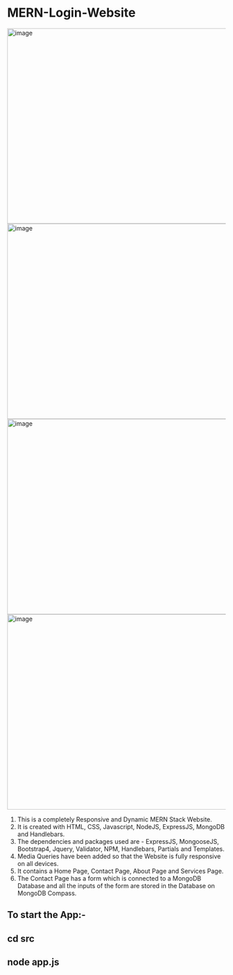 # MERN-Login-Website

<img width="850" height="450" alt="image" src="https://user-images.githubusercontent.com/78311368/209445048-ef3301ed-16c2-4ce4-bb7a-f5ae414337ad.PNG">
<br>
<img width="850" height="450" alt="image" src="https://user-images.githubusercontent.com/78311368/209445102-aa41392e-8611-48de-b4a6-a8ac5cadbfbb.PNG">
<br>
<img width="850" height="450" alt="image" src="https://user-images.githubusercontent.com/78311368/209445146-d431a89e-2508-48c2-ad20-cfefaf3c5f78.PNG">
<br>
<img width="850" height="450" alt="image" src="https://user-images.githubusercontent.com/78311368/209445180-5bd47461-e38f-4f7c-8af8-13d5af051185.PNG">

1) This is a completely Responsive and Dynamic MERN Stack Website.
2) It is created with HTML, CSS, Javascript, NodeJS, ExpressJS, MongoDB and Handlebars.
3) The dependencies and packages used are - ExpressJS, MongooseJS, Bootstrap4, Jquery, Validator, NPM, Handlebars, Partials and Templates.
4) Media Queries have been added so that the Website is fully responsive on all devices.
5) It contains a Home Page, Contact Page, About Page and Services Page.
6) The Contact Page has a form which is connected to a MongoDB Database and all the inputs of the form are stored in the Database on MongoDB Compass.

## To start the App:-

## cd src
## node app.js

